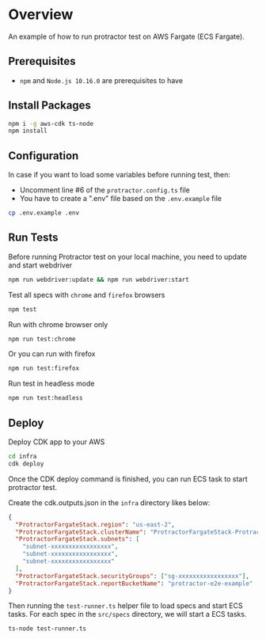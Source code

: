# Overview

An example of how to run protractor test on AWS Fargate (ECS Fargate).

## Prerequisites

- `npm` and `Node.js 10.16.0` are prerequisites to have

## Install Packages

```sh
npm i -g aws-cdk ts-node
npm install
```

## Configuration

In case if you want to load some variables before running test, then:

- Uncomment line #6 of the `protractor.config.ts` file
- You have to create a ".env" file based on the `.env.example` file

```sh
cp .env.example .env
```

## Run Tests

Before running Protractor test on your local machine, you need to update and start webdriver

```sh
npm run webdriver:update && npm run webdriver:start
```

Test all specs with `chrome` and `firefox` browsers

```sh
npm test
```

Run with chrome browser only

```sh
npm run test:chrome
```

Or you can run with firefox

```sh
npm run test:firefox
```

Run test in headless mode

```sh
npm run test:headless
```

## Deploy

Deploy CDK app to your AWS

```sh
cd infra
cdk deploy
```

Once the CDK deploy command is finished, you can run ECS task to start protractor test.

Create the cdk.outputs.json in the `infra` directory likes below:

```json
{
  "ProtractorFargateStack.region": "us-east-2",
  "ProtractorFargateStack.clusterName": "ProtractorFargateStack-ProtractorE2EClusterD3252608-117VTZR3YHQ83",
  "ProtractorFargateStack.subnets": [
    "subnet-xxxxxxxxxxxxxxxxx",
    "subnet-xxxxxxxxxxxxxxxxx",
    "subnet-xxxxxxxxxxxxxxxxx"
  ],
  "ProtractorFargateStack.securityGroups": ["sg-xxxxxxxxxxxxxxxxx"],
  "ProtractorFargateStack.reportBucketName": "protractor-e2e-example"
}
```

Then running the `test-runner.ts` helper file to load specs and start ECS tasks.
For each spec in the `src/specs` directory, we will start a ECS tasks.

```node
ts-node test-runner.ts
```
